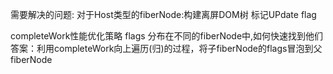 需要解决的问题:
对于Host类型的fiberNode:构建离屏DOM树
标记UPdate flag

completeWork性能优化策略
flags 分布在不同的fiberNode中,如何快速找到他们
答案：利用completeWork向上遍历(归)的过程，将子fiberNode的flags冒泡到父fiberNode